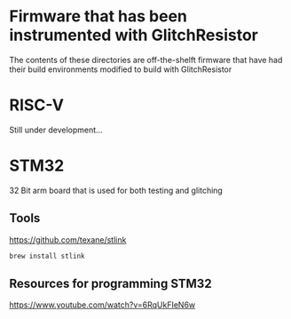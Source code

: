 # Firmware that has been instrumented with GlitchResistor
The contents of these directories are off-the-shelft firmware that have had their build environments modified to build with GlitchResistor


# RISC-V
Still under development...

# STM32
32 Bit arm board that is used for both testing and glitching

## Tools
https://github.com/texane/stlink
```bash
brew install stlink
```

## Resources for programming STM32
https://www.youtube.com/watch?v=6RqUkFIeN6w
